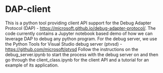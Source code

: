 # DAP-client

This is a python tool providing client API support for the Debug Adapter Protocol (DAP) - https://microsoft.github.io/debug-adapter-protocol/.
The code currently contains a Jupyter notebook based demo of how we can leverage DAP to debug any python program.
For the debug server, we use the Python Tools for Visual Studio debug server (ptvsd) - https://github.com/microsoft/ptvsd
Follow the instructions on the debug_server.ipynb to start the process with the debug server on and then go through the client_class.ipynb for the client API and a tutorial for an example of its application.